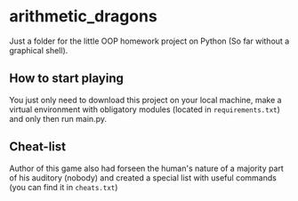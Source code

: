 # arithmetic_dragons
Just a folder for the little OOP homework project on Python (So far without a graphical shell).

## How to start playing
You just only need to download this project on your local machine, make a virtual environment with obligatory modules (located in `requirements.txt`) and only then run main.py. 

## Cheat-list
Author of this game also had forseen the human's nature of a majority part of his auditory (nobody) and created a special list with useful commands (you can find it in `cheats.txt`)
